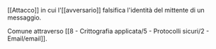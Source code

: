 [[Attacco]] in cui l'[[avversario]] falsifica l'identità del mittente di un messaggio.

Comune attraverso [[8 - Crittografia applicata/5 - Protocolli sicuri/2 - Email/email]].